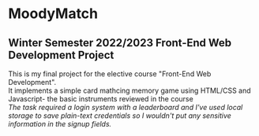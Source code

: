 <h1> MoodyMatch </h1>

<h2>Winter Semester 2022/2023 Front-End Web Development Project</h2>

<p>This is my final project for the elective course "Front-End Web Development". <br> 
It implements a simple card mathcing memory game using HTML/CSS and Javascript- the basic instruments reviewed in the course <br>
<i> The task required a login system with a leaderboard and I've used local storage to save plain-text credentials so I wouldn't put any sensitive information in the signup fields. </i></p>


